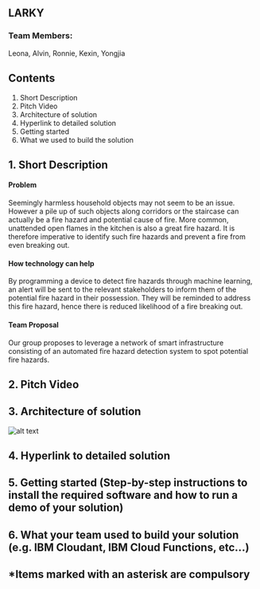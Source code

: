 ## LARKY
### Team Members: 
Leona, Alvin, Ronnie, Kexin, Yongjia
## **Contents**
1. Short Description
2. Pitch Video
3. Architecture of solution
4. Hyperlink to detailed solution
5. Getting started
6. What we used to build the solution

## 1. **Short Description**

#### **Problem**

Seemingly harmless household objects may not seem to be an issue. However a pile up of such objects along corridors or the staircase can actually be a fire hazard and potential cause of fire. More common, unattended open flames in the kitchen is also a great fire hazard. It is therefore imperative to identify such fire hazards and prevent a fire from even breaking out.

#### How technology can help

By programming a device to detect fire hazards through machine learning, an alert will be sent to the relevant stakeholders to inform them of the potential fire hazard in their possession. They will be reminded to address this fire hazard, hence there is reduced likelihood of a fire breaking out. 

#### Team Proposal

Our group proposes to leverage a network of smart infrastructure consisting of an automated fire hazard detection system to spot potential fire hazards.

## 2. **Pitch Video**

## 3. **Architecture of solution** 

![alt text][logo]

[logo]: https://github.com/alvinhuhhh/LARKY_SCDFXIBM/blob/master/architecture.jpg


## 4. **Hyperlink to detailed solution**

## 5. **Getting started** (Step-by-step instructions to install the required software and how to run a demo of your solution)

## 6. **What your team used to build your solution** (e.g. IBM Cloudant, IBM Cloud Functions, etc...)

## *Items marked with an asterisk are compulsory
